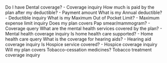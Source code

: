 Do I have Dental coverage? - Coverage inquiry
How much is paid by the plan after my deductible? - Payment amount
What is my Annual deductible? - Deductible inquiry
What is my Maximum Out of Pocket Limit? - Maximum expense limit inquiry
Does my plan covers Pap smear/mammogram? - Coverage query
What are the mental health services covered by the plan? - Mental health coverage inquiry
Is home health care supported? - Home health care query
What is the coverage for hearing aids? - Hearing aid coverage inquiry
Is Hospice service covered? - Hospice coverage inquiry
Will my plan covers Tobacco-cessation medicines? Tobacco treatment coverage inquiry 
